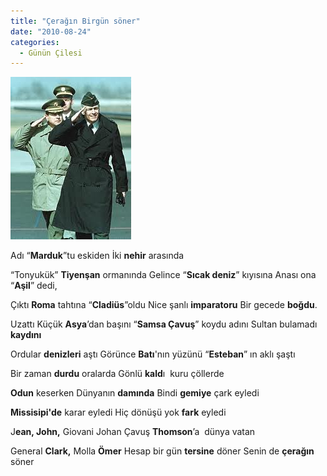 ```yaml
---
title: "Çerağın Birgün söner"
date: "2010-08-24"
categories: 
  - Günün Çilesi
---
```


[![clark.jpeg](../uploads/2010/08/clark.jpeg)](../uploads/2010/08/clark.jpeg "clark.jpeg")

Adı “**Marduk**”tu eskiden İki **nehir** arasında

“Tonyukük” **Tiyenşan** ormanında Gelince “**Sıcak deniz**” kıyısına Anası ona “**Aşil**” dedi,

Çıktı **Roma** tahtına “**Cladiüs**”oldu Nice şanlı **imparatoru** Bir gecede **boğdu**.

Uzattı Küçük **Asya**’dan başını “**Samsa Çavuş**” koydu adını Sultan bulamadı **kaydını**

Ordular **denizleri** aştı Görünce **Batı**'nın yüzünü “**Esteban**” ın aklı şaştı

Bir zaman **durdu** oralarda Gönlü **kald**ı  kuru çöllerde

**Odun** keserken Dünyanın **damında** Bindi **gemiye** çark eyledi

**Missisipi'de** karar eyledi Hiç dönüşü yok **fark** eyledi

J**ean, John,** Giovani Johan Çavuş **Thomson**’a  dünya vatan

General **Clark,** Molla **Ömer** Hesap bir gün **tersine** döner Senin de **çerağın** söner
